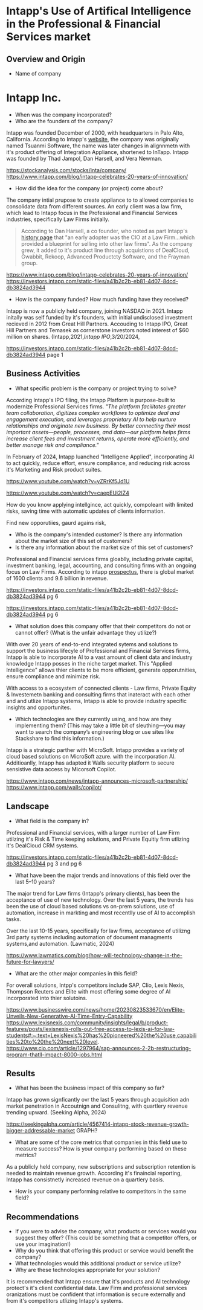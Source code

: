 [# TITLE]: #

<h1>Intapp's Use of Artifical Intelligence in the Professional & Financial Services market</h1>

## Overview and Origin

* Name of company

<h1>Intapp Inc.</h1>

* When was the company incorporated?
* Who are the founders of the company?

Intapp was founded December of 2000, with headquarters in Palo Alto, California. According to Intapp's [website](https://www.intapp.com/blog/intapp-celebrates-20-years-of-innovation/), the company was originally named Tsuanmi Software, the name was later changes in alignnmetn with it's product offering of Integration Appliance, shortened to InTapp.  Intapp was founded by Thad Jampol, Dan Harsell, and Vera Newman. 

https://stockanalysis.com/stocks/inta/company/
https://www.intapp.com/blog/intapp-celebrates-20-years-of-innovation/


* How did the idea for the company (or project) come about?

The company intial prupose to create appliance to to allowed companies to consolidate data from different sources. An early client was a law firm, which lead to Intapp focus in the Professional and Financial Services industries, specifically Law Firms initially. 
> According to Dan Harsell, a co founder, who noted as part Intapp's [history page](https://www.intapp.com/blog/intapps-history-cofounder-dan-harsell/) that "an early adopter was the CIO at a Law Firm...which provided a blueprint for selling into other law firms". As the company grew, it added to it's product line through acquistions of DealCloud, Gwabbit, Rekoop, Advanced Productcty Software, and the Frayman group. 

https://www.intapp.com/blog/intapp-celebrates-20-years-of-innovation/
https://investors.intapp.com/static-files/a41b2c2b-eb81-4d07-8dcd-db3824ad3944

* How is the company funded? How much funding have they received?

Intapp is now a publicly held company, joining NASDAQ in 2021.  Intapp initally was self funded by it's founders, with initial undisclosed investment recieved in 2012 from Great Hill Partners. Accouding to Intapp IPO, Great Hill Partners and Temasek as cornerstone investors noted interest of $60 million on shares. (Intapp,2021,*Intapp IPO*,3/20/2024,

https://investors.intapp.com/static-files/a41b2c2b-eb81-4d07-8dcd-db3824ad3944   page 1

## Business Activities

* What specific problem is the company or project trying to solve?

According Intapp's IPO filing, the Intapp Platform is purpose-built to modernize  Professional Services firms. *"The platform facilitates greater team collaboration, digitizes complex workflows to optimize deal and engagement execution, and leverages proprietary AI to help nurture relationships and originate new business. By better connecting their most important assets—people, processes, and data—our platform helps firms increase client fees
and investment returns, operate more efficiently, and better manage risk and compliance."*

In February of 2024, Intapp luanched "Intelligene Applied", incorporating AI to act quickly, reduce effort, ensure compliance, and reducing risk across it's Marketing and Risk product suites.

https://www.youtube.com/watch?v=yZRrKf5Jd1U

https://www.youtube.com/watch?v=caepEUi2IZ4


How do you know applying intellgince, act quickly, compoleant with limited risks, saving time with automatic updates of clients information. 

Find new opporutiies, gaurd agains risk, 




* Who is the company's intended customer? Is there any information about the market size of this set of customers? 
* Is there any information about the market size of this set of customers?

Professional and Financial services firms gloablly, including private capital, investment banking, legal, accounting, and consulting firms with an ongoing  focus on Law Firms.  According to intapp [prospectus](https://investors.intapp.com/static-files/a41b2c2b-eb81-4d07-8dcd-db3824ad3944), there is  global market of 1600 clients and 9.6 billion in revenue.


https://investors.intapp.com/static-files/a41b2c2b-eb81-4d07-8dcd-db3824ad3944 pg 6




https://investors.intapp.com/static-files/a41b2c2b-eb81-4d07-8dcd-db3824ad3944 pg 6


* What solution does this company offer that their competitors do not or cannot offer? (What is the unfair advantage they utilize?)

With over 20 years of end-to-end integrated sytems and solutions to support the business lifecyle of Professional and Financial Services firms, Intapp is able to incorporate AI to a vast amount of client data and industry knowledge Intapp posses in the niche target market. This "Applied Intelligence" allows thier clients to be more efficient, generate opporutnities, ensure compliance and minimize risk. 

With access to a ecosystem of connected clients - Law firms, Private Equity & Investemetn banking and consulting firms that inateract with each other and and utlize Intapp systems, Intapp is able to provide industry specific insights and opportunites.

 * Which technologies are they currently using, and how are they implementing them? (This may take a little bit of sleuthing&mdash;you may want to search the company’s engineering blog or use sites like Stackshare to find this information.)

Intapp is a strategic parther with MicroSoft. Intapp provides a variety of cloud based solutions on MicroSoft azure. with the incorporation AI. Additioanlly, Intapp has adapted it Walls security platform to secure sensistive data access by Micorsoft Copilot.

https://www.intapp.com/news/intapp-announces-microsoft-partnership/
https://www.intapp.com/walls/copilot/

## Landscape

* What field is the company in?

Professional and Financial services, with a larger number of Law Firm utilzing it's Risk & Time keeping solutions, and Private Equitiy firm utlizing it's DealCloud CRM systems. 

https://investors.intapp.com/static-files/a41b2c2b-eb81-4d07-8dcd-db3824ad3944 pg 3 and pg 6


* What have been the major trends and innovations of this field over the last 5&ndash;10 years?

The major trend for Law firms (Intapp's primary clients), has been the acceptance of use of new technology.  Over the last 5 years, the trends has been the use of cloud based solutions vs on-prem solutions, use of automation, increase in markting and most recentlly use of AI to accomplish tasks. 

Over the last 10-15 years, specifically for law firms, acceptance of utilizng 3rd party systems including automation of document managments systems,and automation. (Lawmatic, 2024)

https://www.lawmatics.com/blog/how-will-technology-change-in-the-future-for-lawyers/

* What are the other major companies in this field?

For overall solutions, Intpp's competitors include SAP, Clio, Lexis Nexis, Thompson Reuters and Elite with most offering some degree of AI incorporated into thier solutoins.

https://www.businesswire.com/news/home/20230823533670/en/Elite-Unveils-New-Generative-AI-Time-Entry-Capability
https://www.lexisnexis.com/community/insights/legal/b/product-features/posts/lexisnexis-rolls-out-free-access-to-lexis-ai-for-law-students#:~:text=LexisNexis%20has%20pioneered%20the%20use,capabilities%20to%20the%20next%20level.
https://www.cio.com/article/1297964/sap-announces-2-2b-restructuring-program-thatll-impact-8000-jobs.html


## Results

* What has been the business impact of this company so far?

Intapp has grown signficantly ovr the last 5 years through acquisition adn market penetration in Accoutnign and Consulitng, with quartlery revenue trending upward. (Seeking Alpha, 2024)

https://seekingalpha.com/article/4567414-intapp-stock-revenue-growth-bigger-addressable-market   GRAPH?

* What are some of the core metrics that companies in this field use to measure success? How is your company performing based on these metrics?

As a publicly held company,  new subscriptions and subscription retention is needed to maintain revenue growth.  According it's finaincial reporting, Intapp has consistnetly increased revenue on a quartlery basis.

* How is your company performing relative to competitors in the same field?

## Recommendations

* If you were to advise the company, what products or services would you suggest they offer? (This could be something that a competitor offers, or use your imagination!)
* Why do you think that offering this product or service would benefit the company?
* What technologies would this additional product or service utilize?
* Why are these technologies appropriate for your solution?

It is recommended that Intapp ensure that it's products and AI technology protect's it's client confidential data. Law Firm and professional services oranizations must be confident that information is secure externally and from it's competitors utlizing Intapp's systems. 

